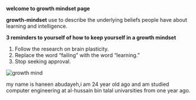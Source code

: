 **welcome to growth mindset page**


**growth-mindset**
use to describe the underlying beliefs people have about learning and intelligence.


**3 reminders to yourself of how to keep yourself in a growth mindset**



1. Follow the research on brain plasticity.
1. Replace the word “failing” with the word “learning.” 
1. Stop seeking approval.


![growth mind](https://live.staticflickr.com/5111/5866575567_3bedd2c173_b.jpg)

my name is haneen abudayeh,i am 24 year old ago and am studied computer engineering at al-hussain bin talal univarsities from one year ago.

